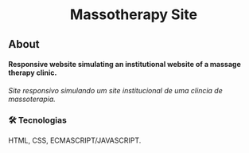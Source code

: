 <h1 align="center"> Massotherapy Site </h1> 

## About 
<h4> Responsive website simulating an institutional website of a massage therapy clinic. </h4>
<i> Site responsivo simulando um site institucional de uma clincia de massoterapia. </i>

### 🛠️ Tecnologias
HTML, CSS, ECMASCRIPT/JAVASCRIPT.
